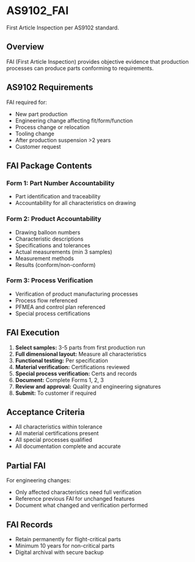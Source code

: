 # AS9102_FAI

First Article Inspection per AS9102 standard.

## Overview

FAI (First Article Inspection) provides objective evidence that production processes can produce parts conforming to requirements.

## AS9102 Requirements

FAI required for:
- New part production
- Engineering change affecting fit/form/function
- Process change or relocation
- Tooling change
- After production suspension >2 years
- Customer request

## FAI Package Contents

### Form 1: Part Number Accountability
- Part identification and traceability
- Accountability for all characteristics on drawing

### Form 2: Product Accountability
- Drawing balloon numbers
- Characteristic descriptions
- Specifications and tolerances
- Actual measurements (min 3 samples)
- Measurement methods
- Results (conform/non-conform)

### Form 3: Process Verification
- Verification of product manufacturing processes
- Process flow referenced
- PFMEA and control plan referenced
- Special process certifications

## FAI Execution

1. **Select samples:** 3-5 parts from first production run
2. **Full dimensional layout:** Measure all characteristics
3. **Functional testing:** Per specification
4. **Material verification:** Certifications reviewed
5. **Special process verification:** Certs and records
6. **Document:** Complete Forms 1, 2, 3
7. **Review and approval:** Quality and engineering signatures
8. **Submit:** To customer if required

## Acceptance Criteria

- All characteristics within tolerance
- All material certifications present
- All special processes qualified
- All documentation complete and accurate

## Partial FAI

For engineering changes:
- Only affected characteristics need full verification
- Reference previous FAI for unchanged features
- Document what changed and verification performed

## FAI Records

- Retain permanently for flight-critical parts
- Minimum 10 years for non-critical parts
- Digital archival with secure backup
